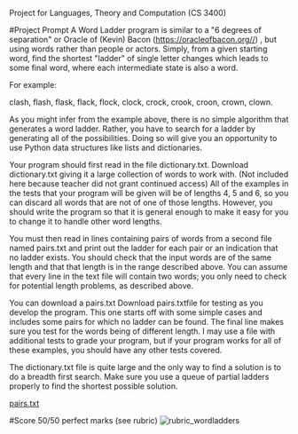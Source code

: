 Project for Languages, Theory and Computation (CS 3400) 

#Project Prompt 
A Word Ladder program is similar to a "6 degrees of separation" or Oracle of (Kevin) Bacon (https://oracleofbacon.org//) , but using words rather than people or actors. Simply, from a given starting word, find the shortest "ladder" of single letter changes which leads to some final word, where each intermediate state is also a word.

For example:

clash, flash, flask, flack, flock, clock, crock, crook, croon, crown, clown.

As you might infer from the example above, there is no simple algorithm that generates a word ladder.   Rather, you have to search for a ladder by generating all of the possibilities. Doing so will give you an opportunity to use Python data structures like lists and dictionaries.

Your program should first read in the file dictionary.txt.  Download dictionary.txt giving it a large collection of words to work with. (Not included here because teacher did not grant continued access)  All of the examples in the tests that your program will be given will be of lengths 4, 5 and 6, so you can discard all words that are not of one of those lengths.  However, you should write the program so that it is general enough to make it easy for you to change it to handle other word lengths.

You must then read in lines containing pairs of words from a second file named pairs.txt and print out the ladder for each pair or an indication that no ladder exists.  You should check that the input words are of the same length and that that length is in the range described above.  You can assume that every line in the text file will contain two words; you only need to check for potential length problems, as described above.

You can download a pairs.txt Download pairs.txtfile for testing as you develop the program.  This one starts off with some simple cases and includes some pairs for which no ladder can be found.  The final line makes sure you test for the words being of different length. I may use a file with additional tests to grade your program, but if your program works for all of these examples, you should have any other tests covered.

The dictionary.txt file is quite large and the only way to find a solution is to do a breadth first search.  Make sure you use a queue of partial ladders properly to find the shortest possible solution. 

[pairs.txt](https://github.com/elvolpi/PythonCodes/files/12018047/pairs.txt)

#Score 50/50 perfect marks (see rubric) ![rubric_wordladders](https://github.com/elvolpi/PythonCodes/assets/44304662/2c2e9358-acaa-4665-9ac6-431cdff298d6)

